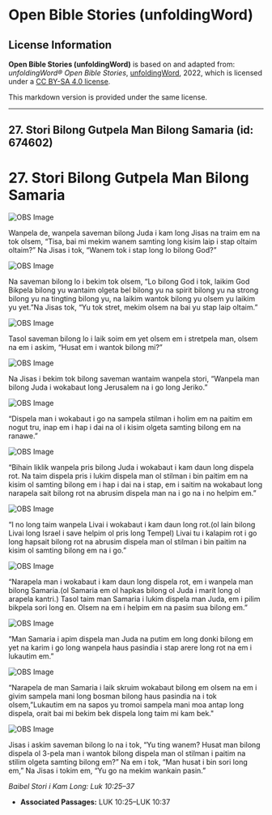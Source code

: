 # Open Bible Stories (unfoldingWord)

## License Information

**Open Bible Stories (unfoldingWord)** is based on and adapted from: _unfoldingWord® Open Bible Stories_, [unfoldingWord](https://unfoldingword.org/utw), 2022, which is licensed under a [CC BY-SA 4.0 license](https://creativecommons.org/licenses/by-sa/4.0/legalcode.en).

This markdown version is provided under the same license.



--------------------------------

## 27. Stori Bilong Gutpela Man Bilong Samaria (id: 674602)

27\. Stori Bilong Gutpela Man Bilong Samaria
============================================

![OBS Image](https://cdn.door43.org/obs/jpg/360px/obs-en-27-01.jpg)

Wanpela de, wanpela saveman bilong Juda i kam long Jisas na traim em na tok olsem, “Tisa, bai mi mekim wanem samting long kisim laip i stap oltaim oltaim?” Na Jisas i tok, “Wanem tok i stap long lo bilong God?”

![OBS Image](https://cdn.door43.org/obs/jpg/360px/obs-en-27-02.jpg)

Na saveman bilong lo i bekim tok olsem, “Lo bilong God i tok, laikim God Bikpela bilong yu wantaim olgeta bel bilong yu na spirit bilong yu na strong bilong yu na tingting bilong yu, na laikim wantok bilong yu olsem yu laikim yu yet.”Na Jisas tok, “Yu tok stret, mekim olsem na bai yu stap laip oltaim.”

![OBS Image](https://cdn.door43.org/obs/jpg/360px/obs-en-27-03.jpg)

Tasol saveman bilong lo i laik soim em yet olsem em i stretpela man, olsem na em i askim, “Husat em i wantok bilong mi?”

![OBS Image](https://cdn.door43.org/obs/jpg/360px/obs-en-27-04.jpg)

Na Jisas i bekim tok bilong saveman wantaim wanpela stori, “Wanpela man bilong Juda i wokabaut long Jerusalem na i go long Jeriko.”

![OBS Image](https://cdn.door43.org/obs/jpg/360px/obs-en-27-05.jpg)

“Dispela man i wokabaut i go na sampela stilman i holim em na paitim em nogut tru, inap em i hap i dai na ol i kisim olgeta samting bilong em na ranawe.”

![OBS Image](https://cdn.door43.org/obs/jpg/360px/obs-en-27-06.jpg)

“Bihain liklik wanpela pris bilong Juda i wokabaut i kam daun long dispela rot. Na taim dispela pris i lukim dispela man ol stilman i bin paitim em na kisim ol samting bilong em i hap i dai na i stap, em i saitim na wokabaut long narapela sait bilong rot na abrusim dispela man na i go na i no helpim em.”

![OBS Image](https://cdn.door43.org/obs/jpg/360px/obs-en-27-07.jpg)

“I no long taim wanpela Livai i wokabaut i kam daun long rot.(ol lain bilong Livai long Israel i save helpim ol pris long Tempel) Livai tu i kalapim rot i go long hapsait bilong rot na abrusim dispela man ol stilman i bin paitim na kisim ol samting bilong em na i go.”

![OBS Image](https://cdn.door43.org/obs/jpg/360px/obs-en-27-08.jpg)

“Narapela man i wokabaut i kam daun long dispela rot, em i wanpela man bilong Samaria.(ol Samaria em ol hapkas bilong ol Juda i marit long ol arapela kantri.) Tasol taim man Samaria i lukim dispela man Juda, em i pilim bikpela sori long en. Olsem na em i helpim em na pasim sua bilong em.”

![OBS Image](https://cdn.door43.org/obs/jpg/360px/obs-en-27-09.jpg)

“Man Samaria i apim dispela man Juda na putim em long donki bilong em yet na karim i go long wanpela haus pasindia i stap arere long rot na em i lukautim em.”

![OBS Image](https://cdn.door43.org/obs/jpg/360px/obs-en-27-10.jpg)

“Narapela de man Samaria i laik skruim wokabaut bilong em olsem na em i givim sampela mani long bosman bilong haus pasindia na i tok olsem,”Lukautim em na sapos yu tromoi sampela mani moa antap long dispela, orait bai mi bekim bek dispela long taim mi kam bek."

![OBS Image](https://cdn.door43.org/obs/jpg/360px/obs-en-27-11.jpg)

Jisas i askim saveman bilong lo na i tok, “Yu ting wanem? Husat man bilong dispela ol 3\-pela man i wantok bilong dispela man ol stilman i paitim na stilim olgeta samting bilong em?” Na em i tok, “Man husat i bin sori long em,” Na Jisas i tokim em, “Yu go na mekim wankain pasin.”

*Baibel Stori i Kam Long: Luk 10:25–37*

* **Associated Passages:** LUK 10:25–LUK 10:37

